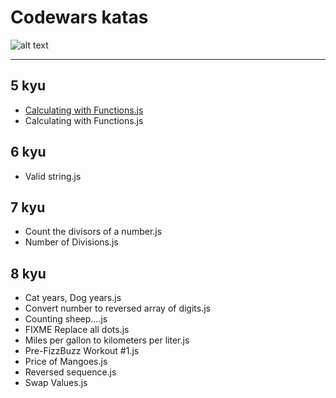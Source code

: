# Codewars katas

![alt text](https://www.codewars.com/users/silv999r/badges/large "Codewars")

---

## 5 kyu

- [Calculating with Functions.js](https://github.com/zeddu/Codewars/blob/main/5%20kyu/Calculating%20with%20Functions.js "Calculating with Functions.js github link")
- Calculating with Functions.js

## 6 kyu

- Valid string.js

## 7 kyu

- Count the divisors of a number.js
- Number of Divisions.js

## 8 kyu

- Cat years, Dog years.js
- Convert number to reversed array of digits.js
- Counting sheep....js
- FIXME Replace all dots.js
- Miles per gallon to kilometers per liter.js
- Pre-FizzBuzz Workout #1.js
- Price of Mangoes.js
- Reversed sequence.js
- Swap Values.js

